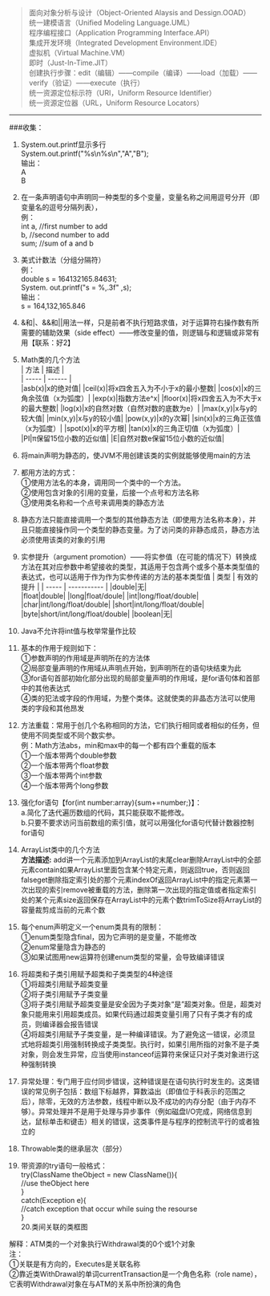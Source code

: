 > 面向对象分析与设计（Object-Oriented Alaysis and Dessign.OOAD）  
统一建模语言（Unified Modeling Language.UML）  
程序编程接口（Application Programming Interface.API）  
集成开发环境（Integrated Development Environment.IDE）  
虚拟机（Virtual Machine.VM）  
即时（Just-In-Time.JIT）  
创建执行步骤：edit（编辑）——compile（编译）——load（加载）——verify（验证）——execute（执行）  
统一资源定位标示符（URI，Uniform Resource Identifier）  
统一资源定位器（URL，Uniform Resource Locators）  

---


###收集：
1. System.out.printf显示多行  
System.out.printf("%s\n%s\n","A","B");  
输出：  
A  
B  
2. 在一条声明语句中声明同一种类型的多个变量，变量名称之间用逗号分开（即变量名的逗号分隔列表），  
例：  
int a,    //first number to add  
     b,    //second number to add  
     sum;    //sum of a and b  
3. 美式计数法（分组分隔符）  
例：  
double s = 164132165.84631;  
            System. out.printf("s = %,.3f" ,s);  
输出：  
s = 164,132,165.846  
4. &和|、&&和||用法一样，只是前者不执行短路求值，对于运算符右操作数有所需要的辅助效果（side effect）——修改变量的值，则逻辑与和逻辑或非常有用【联系：好2】  
5. Math类的几个方法  
| 方法 | 描述 |  
| ----- | ------ |  
|asb(x)|x的绝对值|
|ceil(x)|将x四舍五入为不小于x的最小整数|
|cos(x)|x的三角余弦值（x为弧度）|
|exp(x)|指数方法e^x|
|floor(x)|将x四舍五入为不大于x的最大整数|
|log(x)|x的自然对数（自然对数的底数为e）|
|max(x,y)|x与y的较大值|
|min(x,y)|x与y的较小值|
|pow(x,y)|x的y次幂|
|sin(x)|x的三角正弦值（x为弧度）|
|spot(x)|x的平方根|
|tan(x)|x的三角正切值（x为弧度）|  
|PI|π保留15位小数的近似值|
|E|自然对数e保留15位小数的近似值|  
6. 将main声明为静态的，使JVM不用创建该类的实例就能够使用main的方法
7. 都用方法的方式：  
①使用方法名的本身，调用同一个类中的一个方法。  
②使用包含对象的引用的变量，后接一个点号和方法名称  
③使用类名称和一个点号来调用类的静态方法  
8. 静态方法只能直接调用一个类型的其他静态方法（即使用方法名称本身），并且只能直接操作同一个类型的静态变量。为了访问类的非静态成员，静态方法必须使用该类的对象的引用
9. 实参提升（argument promotion）——将实参值（在可能的情况下）转换成方法在其对应参数中希望接收的类型，其适用于包含两个或多个基本类型值的表达式，也可以适用于作为作为实参传递的方法的基本类型值
| 类型 | 有效的提升 |
| ----- | ----------- |
|double|无|  
|float|double|
|long|float/doule|
|int|long/float/double|
|char|int/long/float/double|
|short|int/long/float/double| 
|byte|short/int/long/float/double|
|boolean|无|  
10. Java不允许将int值与枚举常量作比较
11. 基本的作用于规则如下：  
①参数声明的作用域是声明所在的方法体  
②局部变量声明的作用域从声明点开始，到声明所在的语句块结束为此  
③for语句首部初始化部分出现的局部变量声明的作用域，是for语句体和首部中的其他表达式  
④类的犯法或字段的作用域，为整个类体。这就使类的非晶态方法可以使用类的字段和其他昂发  
12. 方法重载：常用于创几个名称相同的方法，它们执行相同或者相似的任务，但使用不同类型或不同个数实参。  
例：Math方法abs，min和max中的每一个都有四个重载的版本  
①一个版本带两个double参数  
②一个版本带两个float参数  
③一个版本带两个int参数  
④一个版本带两个long参数  
13. 强化for语句【for(int number:array){sum+=number;}】：  
a.简化了迭代遍历数组的代码，其只能获取不能修改。  
b.只要不要求访问当前数组的索引值，就可以用强化for语句代替计数器控制for语句  
14. ArrayList<T>类中的几个方法  
**方法描述:**
add讲一个元素添加到ArrayList的末尾clear删除ArrayList中的全部元素contain如果ArrayList里面包含某个特定元素，则返回true，否则返回falseget删除指定索引处的那个元素indexOf返回ArrayList中的指定元素第一次出现的索引remove被重载的方法，删除第一次出现的指定值或者指定索引处的某个元素size返回保存在ArrayList中的元素个数trimToSize将ArrayList的容量裁剪成当前的元素个数  
15. 每个enum声明定义一个enum类具有的限制：  
①enum类型隐含final，因为它声明的是变量，不能修改  
②enum常量隐含为静态的  
③如果试图用new运算符创建enum类型的常量，会导致编译错误  
16. 将超类和子类引用赋予超类和子类类型的4种途径  
①将超类引用赋予超类变量  
②将子类引用赋予子类变量  
③将子类引用赋予超类变量是安全因为子类对象“是”超类对象。但是，超类对象只能用来引用超类成员。如果代码通过超类变量引用了只有子类才有的成员，则编译器会报告错误  
④将超类引用赋予子类变量，是一种编译错误。为了避免这一错误，必须显式地将超类引用强制转换成子类类型。执行时，如果引用所指的对象不是子类对象，则会发生异常，应当使用instanceof运算符来保证只对子类对象进行这种强制转换  
17. 异常处理：专门用于应付同步错误，这种错误是在语句执行时发生的。这类错误的常见例子包括：数组下标越界，算数溢出（即值位于科表示的范围之后），除零，无效的方法参数，线程中断以及不成功的内存分配（由于内存不够）。异常处理并不是用于处理与异步事件（例如磁盘I/O完成，网络信息到达，鼠标单击和键击）相关的错误，这类事件是与程序的控制流平行的或者独立的  
18. Throwable类的继承层次（部分）  

19. 带资源的try语句一般格式：  
try(ClassName theObject = new ClassName()){  
	//use theObject here  
}  
catch(Exception e){  
	//catch exception that occur while suing the resourse  
}   
20.类间关联的类框图  

解释：ATM类的一个对象执行Withdrawal类的0个或1个对象  
注：  
①关联是有方向的，Executes是关联名称  
②靠近类WithDrawal的单词currentTransaction是一个角色名称（role name），它表明Withdrawal对象在与ATM的关系中所扮演的角色  
